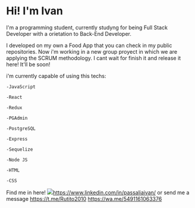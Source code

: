 <h1>Hi! I'm Ivan</h1>
I'm a programming student, currently studyng for being Full Stack Developer with a orietation to Back-End Developer.

I developed on my own a Food App that you can check in my public repositories. Now i'm working in a new group proyect in which we are applying the SCRUM methodology. I cant wait for finish it and release it here! It'll be soon!

i'm currently capable of using this techs:

    -JavaScript 

    -React 

    -Redux 

    -PGAdmin 

    -PostgreSQL 

    -Express 

    -Sequelize 

    -Node JS 

    -HTML 

    -CSS 

Find me in here! 
<img src="https://cdn-icons-png.flaticon.com/512/174/174857.png"><a>https://www.linkedin.com/in/passaliaivan/</a></img>
    or send me a message
<a>https://t.me/Rutito2010</a>
<a>https://wa.me/5491161063376</a>
